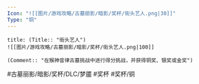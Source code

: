 ```yaml
---
Icon: "![[图片/游戏攻略/古墓丽影/暗影/奖杯/街头艺人.png|30]]"
Type: "铜"
---
```

```ad-common-bronze-trophy
title: (Title:: "街头艺人")
![[图片/游戏攻略/古墓丽影/暗影/奖杯/街头艺人.png|100]]

(Comment:: "在猴神音律古墓挑战中进行得分挑战，并获得铜奖、银奖或金奖")
```

#古墓丽影/暗影/奖杯/DLC/梦靥 #奖杯 #奖杯/铜
